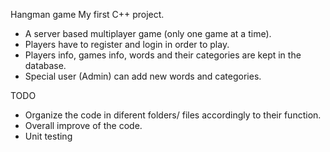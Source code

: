 Hangman game
My first C++ project.
- A server based multiplayer game (only one game at a time).
- Players have to register and login in order to play.
- Players info, games info, words and their categories are kept in the database.
- Special user (Admin) can add new words and categories.


TODO

  - Organize the code in diferent folders/ files accordingly to their function.
  - Overall improve of the code.
  - Unit testing

